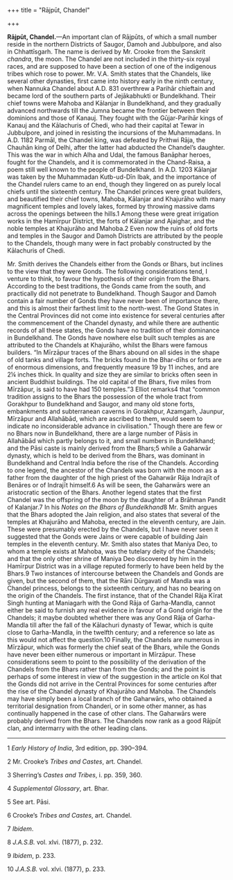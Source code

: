 +++
title = "Rājpūt, Chandel"

+++

**Rājpūt, Chandel.**—An important clan of Rājpūts, of which a small number reside in the northern Districts of Saugor, Damoh and Jubbulpore, and also in Chhattīsgarh. The name is derived by Mr. Crooke from the Sanskrit *chandra*, the moon. The Chandel are not included in the thirty-six royal races, and are supposed to have been a section of one of the indigenous tribes which rose to power. Mr. V.A. Smith states that the Chandels, like several other dynasties, first came into history early in the ninth century, when Nannuka Chandel about A.D. 831 overthrew a Parihār chieftain and became lord of the southern parts of Jejākabhukti or Bundelkhand. Their chief towns were Mahoba and Kālanjar in Bundelkhand, and they gradually advanced northwards till the Jumna became the frontier between their dominions and those of Kanauj. They fought with the Gūjar-Parihār kings of Kanauj and the Kālachuris of Chedi, who had their capital at Tewar in Jubbulpore, and joined in resisting the incursions of the Muhammadans. In A.D. 1182 Parmāl, the Chandel king, was defeated by Prithwi Rāja, the Chauhān king of Delhi, after the latter had abducted the Chandel’s daughter. This was the war in which Alha and Udal, the famous Banāphar heroes, fought for the Chandels, and it is commemorated in the Chand-Raisa, a poem still well known to the people of Bundelkhand. In A.D. 1203 Kālanjar was taken by the Muhammadan Kutb-ud-Dīn Ibak, and the importance of the Chandel rulers came to an end, though they lingered on as purely local chiefs until the sixteenth century. The Chandel princes were great builders, and beautified their chief towns, Mahoba, Kālanjar and Khajurāho with many magnificent temples and lovely lakes, formed by throwing massive dams across the openings between the hills.1 Among these were great irrigation works in the Hamīrpur District, the forts of Kālanjar and Ajaighar, and the noble temples at Khajurāho and Mahoba.2 Even now the ruins of old forts and temples in the Saugor and Damoh Districts are attributed by the people to the Chandels, though many were in fact probably constructed by the Kālachuris of Chedi. 

Mr. Smith derives the Chandels either from the Gonds or Bhars, but inclines to the view that they were Gonds. The following considerations tend, I venture to think, to favour the hypothesis of their origin from the Bhars. According to the best traditions, the Gonds came from the south, and practically did not penetrate to Bundelkhand. Though Saugor and Damoh contain a fair number of Gonds they have never been of importance there, and this is almost their farthest limit to the north-west. The Gond States in the Central Provinces did not come into existence for several centuries after the commencement of the Chandel dynasty, and while there are authentic records of all these states, the Gonds have no tradition of their dominance in Bundelkhand. The Gonds have nowhere else built such temples as are attributed to the Chandels at Khajurāho, whilst the Bhars were famous builders. “In Mīrzāpur traces of the Bhars abound on all sides in the shape of old tanks and village forts. The bricks found in the Bhar-dīhs or forts are of enormous dimensions, and frequently measure 19 by 11 inches, and are 2¼ inches thick. In quality and size they are similar to bricks often seen in ancient Buddhist buildings. The old capital of the Bhars, five miles from Mīrzāpur, is said to have had 150 temples.”3 Elliot remarks4 that “common tradition assigns to the Bhars the possession of the whole tract from Gorakhpur to Bundelkhand and Saugor, and many old stone forts, embankments and subterranean caverns in Gorakhpur, Azamgarh, Jaunpur, Mīrzāpur and Allahābād, which are ascribed to them, would seem to indicate no inconsiderable advance in civilisation.” Though there are few or no Bhars now in Bundelkhand, there are a large number of Pāsis in Allahābād which partly belongs to it, and small numbers in Bundelkhand; and the Pāsi caste is mainly derived from the Bhars;5 while a Gaharwār dynasty, which is held to be derived from the Bhars, was dominant in Bundelkhand and Central India before the rise of the Chandels. According to one legend, the ancestor of the Chandels was born with the moon as a father from the daughter of the high priest of the Gaharwār Rāja Indrajīt of Benāres or of Indrajīt himself.6 As will be seen, the Gaharwārs were an aristocratic section of the Bhars. Another legend states that the first Chandel was the offspring of the moon by the daughter of a Brāhman Pandit of Kalanjar.7 In his *Notes on the Bhars of Bundelkhand*8 Mr. Smith argues that the Bhars adopted the Jain religion, and also states that several of the temples at Khajurāho and Mahoba, erected in the eleventh century, are Jain. These were presumably erected by the Chandels, but I have never seen it suggested that the Gonds were Jains or were capable of building Jain temples in the eleventh century. Mr. Smith also states that Maniya Deo, to whom a temple exists at Mahoba, was the tutelary deity of the Chandels; and that the only other shrine of Maniya Deo discovered by him in the Hamīrpur District was in a village reputed formerly to have been held by the Bhars.9 Two instances of intercourse between the Chandels and Gonds are given, but the second of them, that the Rāni Dūrgavati of Mandla was a Chandel princess, belongs to the sixteenth century, and has no bearing on the origin of the Chandels. The first instance, that of the Chandel Rāja Kīrat Singh hunting at Maniagarh with the Gond Rāja of Garha-Mandla, cannot either be said to furnish any real evidence in favour of a Gond origin for the Chandels; it maybe doubted whether there was any Gond Rāja of Garha-Mandla till after the fall of the Kālachuri dynasty of Tewar, which is quite close to Garha-Mandla, in the twelfth century; and a reference so late as this would not affect the question.10 Finally, the Chandels are numerous in Mīrzāpur, which was formerly the chief seat of the Bhars, while the Gonds have never been either numerous or important in Mīrzāpur. These considerations seem to point to the possibility of the derivation of the Chandels from the Bhars rather than from the Gonds; and the point is perhaps of some interest in view of the suggestion in the article on Kol that the Gonds did not arrive in the Central Provinces for some centuries after the rise of the Chandel dynasty of Khajurāho and Mahoba. The Chandels may have simply been a local branch of the Gaharwārs, who obtained a territorial designation from Chanderi, or in some other manner, as has continually happened in the case of other clans. The Gaharwārs were probably derived from the Bhars. The Chandels now rank as a good Rājpūt clan, and intermarry with the other leading clans. 

___________________

1 *Early History of India*, 3rd edition, pp. 390–394. 

2 Mr. Crooke’s *Tribes and Castes*, art. Chandel. 

3 Sherring’s *Castes and Tribes*, i. pp. 359, 360. 

4 *Supplemental Glossary*, art. Bhar. 

5 See art. Pāsi. 

6 Crooke’s *Tribes and Castes*, art. Chandel. 

7 *Ibidem*. 

8 *J.A.S.B.* vol. xlvi. \(1877\), p. 232. 

9 *Ibidem*, p. 233. 

10 *J.A.S.B.* vol. xlvi. \(1877\), p. 233. 

